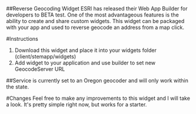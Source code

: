 ##Reverse Geocoding Widget
ESRI has released their Web App Builder for developers to BETA test.  One of the most advantageous features is the ability to create and share custom widgets.  This widget can be packaged with your app and used to reverse geocode an address from a map click.

#Instructions
1. Download this widget and place it into your widgets folder (client/stemapp/widgets)
2. Add widget to your application and use builder to set new GeocodeServer URL

##Service is currently set to an Oregon geocoder and will only work within the state.

#Changes
Feel free to make any improvements to this widget and I will take a look.  It's pretty simple right now, but works for a starter.